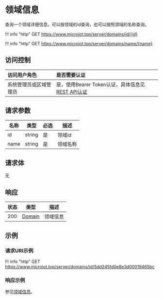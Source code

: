 # 领域信息

查询一个领域详细信息。可以按领域的id查询，也可以按照领域的名称查询。

!!! info "http"
    GET https://www.microiot.top/server/domains/id/{id}


!!! info "http"
    GET https://www.microiot.top/server/domains/name/{name}

## 访问控制

| 访问用户角色           | 是否需要认证                                 |
| :--------------------- | :------------------------------------------- |
| 系统管理员或区域管理员 | 是，使用Bearer Token认证，具体信息见[REST API认证](../api.md) |

## 请求参数

| 名称 | 类型   | 必选 | 描述     |
| ---- | ------ | ---- | -------- |
| id   | string | 是   | 领域id   |
| name | string | 是   | 领域名称 |

## 请求体

无

## 响应

| 状态 | 类型          | 描述           |
| ---- | ------------- | -------------- |
| 200  | [Domain](adddomain.md#domain) | 领域信息 |



## 示例

### 请求URI示例

!!! info "http"
    GET https://www.microiot.top/server/domains/id/5dd245fd0e8e3d00019465bc


### 响应示例

参见[领域信息](adddomain.md#_7)。


